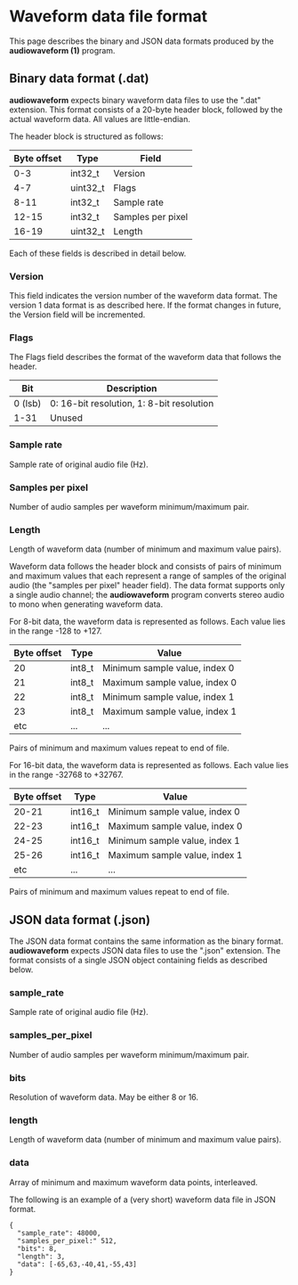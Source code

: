 # Waveform data file format

This page describes the binary and JSON data formats produced by the **audiowaveform (1)**
program.

## Binary data format (.dat)

**audiowaveform** expects binary waveform data files to use the ".dat"
extension. This format consists of a 20-byte header block, followed by the
actual waveform data. All values are little-endian.

The header block is structured as follows:

| Byte offset | Type     | Field             |
| ----------- | -------- | ----------------- |
| 0-3         | int32_t  | Version           |
| 4-7         | uint32_t | Flags             |
| 8-11        | int32_t  | Sample rate       |
| 12-15       | int32_t  | Samples per pixel |
| 16-19       | uint32_t | Length            |

Each of these fields is described in detail below.

### Version

This field indicates the version number of the waveform data format. The version
1 data format is as described here. If the format changes in future, the Version
field will be incremented.

### Flags

The Flags field describes the format of the waveform data that follows the
header.

| Bit     | Description                               |
| ------- | ----------------------------------------- |
| 0 (lsb) | 0: 16-bit resolution, 1: 8-bit resolution |
| 1-31    | Unused                                    |

### Sample rate

Sample rate of original audio file (Hz).

### Samples per pixel

Number of audio samples per waveform minimum/maximum pair.

### Length

Length of waveform data (number of minimum and maximum value pairs).

Waveform data follows the header block and consists of pairs of minimum and
maximum values that each represent a range of samples of the original audio (the
"samples per pixel" header field). The data format supports only a single audio
channel; the **audiowaveform** program converts stereo audio to mono when
generating waveform data.

For 8-bit data, the waveform data is represented as follows. Each value lies in
the range -128 to +127.

| Byte offset | Type   | Value                         |
| ----------- | ------ | ----------------------------- |
| 20          | int8_t | Minimum sample value, index 0 |
| 21          | int8_t | Maximum sample value, index 0 |
| 22          | int8_t | Minimum sample value, index 1 |
| 23          | int8_t | Maximum sample value, index 1 |
| etc         | ...    | ...                           |

Pairs of minimum and maximum values repeat to end of file.

For 16-bit data, the waveform data is represented as follows. Each value lies in
the range -32768 to +32767.

| Byte offset | Type    | Value                         |
| ----------- | ------- | ----------------------------- |
| 20-21       | int16_t | Minimum sample value, index 0 |
| 22-23       | int16_t | Maximum sample value, index 0 |
| 24-25       | int16_t | Minimum sample value, index 1 |
| 25-26       | int16_t | Maximum sample value, index 1 |
| etc         | ...     | ...                           |

Pairs of minimum and maximum values repeat to end of file.

## JSON data format (.json)

The JSON data format contains the same information as the binary format.
**audiowaveform** expects JSON data files to use the ".json" extension. The
format consists of a single JSON object containing fields as described below.

### sample_rate

Sample rate of original audio file (Hz).

### samples_per_pixel

Number of audio samples per waveform minimum/maximum pair.

### bits

Resolution of waveform data. May be either 8 or 16.

### length

Length of waveform data (number of minimum and maximum value pairs).

### data

Array of minimum and maximum waveform data points, interleaved.

The following is an example of a (very short) waveform data file in JSON format.

    {
      "sample_rate": 48000,
      "samples_per_pixel:" 512,
      "bits": 8,
      "length": 3,
      "data": [-65,63,-40,41,-55,43]
    }
